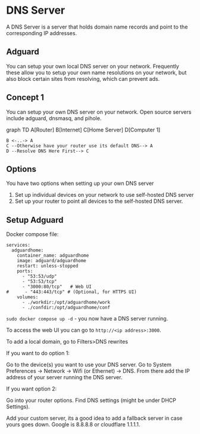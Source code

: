 # DNS Server

A DNS Server is a server that holds domain name records and point to the 
corresponding IP addresses. 

## Adguard

You can setup your own local DNS server on your network. Frequently these
allow you to setup your own name resolutions on your network, but also block
certain sites from resolving, which can prevent ads.

## Concept 1

You can setup your own DNS server on your network. Open source servers include
adguard, dnsmasq, and pihole. 

<div class="mermaid">
graph TD
    A[Router]
    B[Internet]
    C[Home Server]
    D[Computer 1]

    B <-..-> A
    C --Otherwise have your router use its default DNS--> A
    D --Resolve DNS Here First--> C
</div>

## Options

You have two options when setting up your own DNS server

1. Set up individual devices on your network to use self-hosted DNS server
2. Set up your router to point all devices to the self-hosted DNS server.

## Setup Adguard

Docker compose file:

```
services:
  adguardhome:
    container_name: adguardhome
    image: adguard/adguardhome
    restart: unless-stopped
    ports:
      - "53:53/udp"
      - "53:53/tcp"
      - "3000:80/tcp"   # Web UI
#      - "443:443/tcp" # (Optional, for HTTPS UI)
    volumes:
      - ./workdir:/opt/adguardhome/work
      - ./confdir:/opt/adguardhome/conf
```

``sudo docker compose up -d`` - you now have a DNS server running.

To access the web UI you can go to ``http://<ip address>:3000``.

To add a local domain, go to Filters>DNS rewrites

If you want to do option 1:

Go to the device(s) you want to use your DNS server. Go to System Preferences ->
Network -> Wifi (or Ethernet) -> DNS. From there add the IP address of your 
server running the DNS server.

If you want option 2:

Go into your router options. Find DNS settings (might be under DHCP Settings).

Add your custom server, its a good idea to add a fallback server in case yours
goes down. Google is 8.8.8.8 or cloudflare 1.1.1.1.


